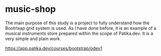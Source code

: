 # music-shop
The main purpose of this study is a project to fully understand how the Bootrtsap grid system is used. As I have done before, it is an example of a musical instruments store prepared within the scope of Patika.dev. It is a very simple and plain work.

https://app.patika.dev/courses/bootstrap/odev1
